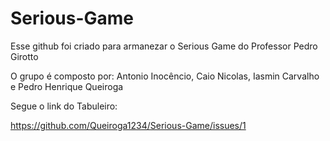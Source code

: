 # Serious-Game
Esse github foi criado para armanezar o Serious Game do Professor Pedro Girotto

O grupo é composto por: Antonio Inocêncio, Caio Nicolas, Iasmin Carvalho e Pedro Henrique Queiroga

Segue o link do Tabuleiro: 

https://github.com/Queiroga1234/Serious-Game/issues/1
